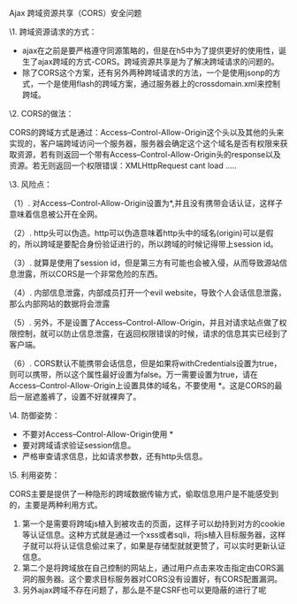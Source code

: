 

Ajax 跨域资源共享（CORS）安全问题

\1. 跨域资源请求的方式：

- ajax在之前是要严格遵守同源策略的，但是在h5中为了提供更好的使用性，诞生了ajax跨域的方式-CORS。跨域资源共享是为了解决跨域请求的问题的。
- 除了CORS这个方案，还有另外两种跨域请求的方法，一个是使用jsonp的方式，一个是使用flash的跨域方案，通过服务器上的crossdomain.xml来控制跨域。

\2. CORS的做法：

CORS的跨域方式是通过：Access–Control-Allow-Origin这个头以及其他的头来实现的，客户端跨域访问一个服务器，服务器会确定这个这个域名是否有权限来获取资源，若有则返回一个带有Access–Control-Allow-Origin头的response以及资源。若无则返回一个权限错误：XMLHttpRequest cant load .....

\3. 风险点：

（1）. 对Access–Control-Allow-Origin设置为*,并且没有携带会话认证，这样子意味着信息被公开在全网。

（2）. http头可以伪造。http可以伪造意味着http头中的域名(origin)可以是假的，所以跨域是要配合身份验证进行的，所以跨域的时候记得带上session id。

（3）. 就算是使用了session id，但是第三方有可能也会被入侵，从而导致源站信息泄露，所以CORS是一个非常危险的东西。

（4）. 内部信息泄露，内部成员打开一个evil website，导致个人会话信息泄露，那么内部网站的数据将会泄露

（5）. 另外，不是设置了Access–Control-Allow-Origin，并且对请求站点做了权限控制，就可以防止信息泄露，在返回权限错误的时候，请求的信息其实已经到了客户端。

（6）. CORS默认不能携带会话信息，但是如果将withCredentials设置为true，则可以携带，所以这个属性最好设置为false。万一需要设置为true，请在Access–Control-Allow-Origin上设置具体的域名，不要使用 *。这是CORS的最后一层遮羞裤了，设置不好就裸奔了。

\4. 防御姿势：

- 不要对Access–Control-Allow-Origin使用 *
- 要对跨域请求验证session信息。
- 严格审查请求信息，比如请求参数，还有http头信息。

\5. 利用姿势：

CORS主要是提供了一种隐形的跨域数据传输方式，偷取信息用户是不能感受到的，主要是两种利用方式。

1. 第一个是需要将跨域js植入到被攻击的页面，这样子可以劫持到对方的cookie等认证信息。这种方式就是通过一个xss或者sqli，将js植入目标服务器，这样子就可以将认证信息偷过来了，如果是存储型就就更赞了，可以实时更新认证信息。
2. 第二个是将跨域放在自己控制的网站上，通过用户点击来攻击指定由CORS漏洞的服务器。这个要求目标服务器对CORS没有设置好，有CORS配置漏洞。
3. 另外ajax跨域不存在问题了，那么是不是CSRF也可以更隐蔽的进行了呢